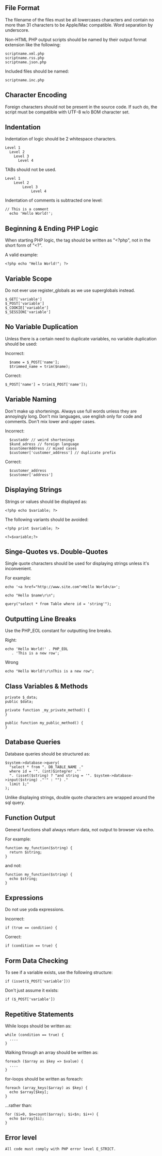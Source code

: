 File Format
-----------

The filename of the files must be all lowercases characters and contain
no more than 31 characters to be Apple/Mac compatible. Word separation by underscore.

Non-HTML PHP output scripts should be named by their output format extension like the following:

	scriptname.xml.php
	scriptname.rss.php
	scriptname.json.php

Included files should be named:

	scriptname.inc.php

Character Encoding
------------------
Foreign characters should not be present in the source code. If such do, the script must be compatible with UTF-8 w/o BOM character set.

Indentation
-----------

Indentation of logic should be 2 whitespace characters.

	Level 1
	  Level 2
	    Level 3
	      Level 4

TABs should not be used.

	Level 1
		Level 2
			Level 3
				Level 4

Indentation of comments is subtracted one level:

    // This is a comment
      echo 'Hello World!';

Beginning & Ending PHP Logic
-----------------------------

When starting PHP logic, the tag should be written as "<?php", not in the
short form of "<?".

A valid example:

	<?php echo "Hello World!"; ?>

Variable Scope
--------------

Do not ever use register_globals as we use superglobals instead.

	$_GET['variable']
	$_POST['variable']
	$_COOKIE['variable']
	$_SESSION['variable']


No Variable Duplication
-----------------------

Unless there is a certain need to duplicate variables, no variable duplication should be used:

Incorrect:

	  $name = $_POST['name'];
	  $trimmed_name = trim($name);

Correct:

  	$_POST['name'] = trim($_POST['name']);


Variable Naming
---------------
Don't make up shortenings. Always use full words unless they are annoyingly long. Don't mix languages, use english only for code and comments. Don't mix lower and upper cases.

Incorrect:

	  $custaddr // weird shortenings
	  $kund_adress // foreign language
	  $customerAddress // mixed cases
	  $customer['customer_address'] // duplicate prefix

Correct:

	  $customer_address
	  $customer['address']


Displaying Strings
------------------

Strings or values should be displayed as:

	<?php echo $variable; ?>

The following variants should be avoided:

	<?php print $variable; ?>
	
	<?=$variable;?>


Singe-Quotes vs. Double-Quotes
------------------------------

Single quote characters should be used for displaying strings unless it's inconvenient.

For example:

	echo '<a href="http://www.site.com">Hello World</a>';

	echo "Hello $name\r\n";

	query("select * from Table where id = 'string'");

Outputting Line Breaks
----------------------

Use the PHP_EOL constant for outputting line breaks.

Right:

	echo 'Hello World!' . PHP_EOL
       . 'This is a new row';


Wrong

	echo "Hello World!\r\nThis is a new row";


Class Variables & Methods
---------------

	private $_data;
	public $data;

    private function _my_private_method() {
	}

    public function my_public_method() {
	}


Database Queries
----------------

Database queries should be structured as:

	$system->database->query(
	  "select * from ". DB_TABLE_NAME ."
	  where id = '". (int)$integrer ."'
	  ". (isset($string) ? "and string = '". $system->database->input($string) ."'" : "") ."
	  limit 1;"
	);

Unlike displaying strings, double quote characters are wrapped around the sql query.


Function Output
---------------

General functions shall always return data, not output to browser via echo.

For example:

	function my_function($string) {
	  return $string;
	}

and not:

	function my_function($string) {
	  echo $string;
	}


Expressions
--------------------

Do not use yoda expressions.

Incorrect:

	if (true == condition) {

Correct:

	if (condition == true) {

Form Data Checking
------------------

To see if a variable exists, use the following structure:

	if (isset($_POST['variable']))

Don't just assume it exists:

	if ($_POST['variable'])


Repetitive Statements
---------------------

While loops should be written as:

	while (condition == true) {
	  ....
	}

Walking through an array should be written as:

	foreach ($array as $key => $value) {
	  ....
	}

for-loops should be written as foreach:

	foreach (array_keys($array) as $key) {
	  echo $array[$key];
	}

...rather than:

	for ($i=0, $n=count($array); $i<$n; $i++) {
	  echo $array[$i];
	}


Error level
-----------

	All code must comply with PHP error level E_STRICT.
